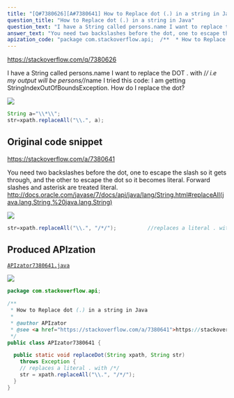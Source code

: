```yaml
---
title: "[Q#7380626][A#7380641] How to Replace dot (.) in a string in Java"
question_title: "How to Replace dot (.) in a string in Java"
question_text: "I have a String called persons.name I want to replace the DOT . with /*/  i.e my output will be persons/*/name I tried this code: I am getting StringIndexOutOfBoundsException. How do I replace the dot?"
answer_text: "You need two backslashes before the dot, one to escape the slash so it gets through, and the other to escape the dot so it becomes literal.  Forward slashes and asterisk are treated literal. http://docs.oracle.com/javase/7/docs/api/java/lang/String.html#replaceAll(java.lang.String,%20java.lang.String)"
apization_code: "package com.stackoverflow.api;  /**  * How to Replace dot (.) in a string in Java  *  * @author APIzator  * @see <a href=\"https://stackoverflow.com/a/7380641\">https://stackoverflow.com/a/7380641</a>  */ public class APIzator7380641 {    public static void replaceDot(String xpath, String str)     throws Exception {     // replaces a literal . with /*/     str = xpath.replaceAll(\"\\\\.\", \"/*/\");   } }"
---
```


https://stackoverflow.com/q/7380626

I have a String called persons.name
I want to replace the DOT . with /*/  i.e my output will be persons/*/name
I tried this code:
I am getting StringIndexOutOfBoundsException.
How do I replace the dot?


<div class="code-logo"><img src="/stackoverflow.png" /></div>

```java
String a="\\*\\";
str=xpath.replaceAll("\\.", a);
```


## Original code snippet

https://stackoverflow.com/a/7380641

You need two backslashes before the dot, one to escape the slash so it gets through, and the other to escape the dot so it becomes literal.  Forward slashes and asterisk are treated literal.
http://docs.oracle.com/javase/7/docs/api/java/lang/String.html#replaceAll(java.lang.String,%20java.lang.String)

<div class="code-logo"><img src="/stackoverflow.png" /></div>

```java
str=xpath.replaceAll("\\.", "/*/");          //replaces a literal . with /*/
```

## Produced APIzation

[`APIzator7380641.java`](https://github.com/pasqualesalza/apization-temp/raw/main/data/search/APIzator7380641.java)

<div class="code-logo"><img src="/apizator.png" /></div>

```java
package com.stackoverflow.api;

/**
 * How to Replace dot (.) in a string in Java
 *
 * @author APIzator
 * @see <a href="https://stackoverflow.com/a/7380641">https://stackoverflow.com/a/7380641</a>
 */
public class APIzator7380641 {

  public static void replaceDot(String xpath, String str)
    throws Exception {
    // replaces a literal . with /*/
    str = xpath.replaceAll("\\.", "/*/");
  }
}

```